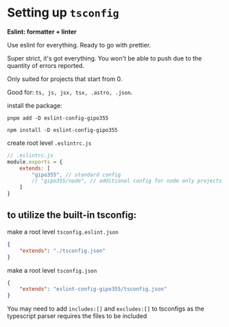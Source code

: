 # Setting up `tsconfig`

**Eslint: formatter + linter**

Use eslint for everything. Ready to go with prettier.

Super strict, it's got everything. You won't be able to push due to the quantity of errors reported.

Only suited for projects that start from 0.

Good for: `ts, js, jsx, tsx, .astro, .json`.

install the package:

`pnpm add -D eslint-config-gipo355`

`npm install -D eslint-config-gipo355`

create root level `.eslintrc.js` 
```js 
// .eslintrc.js
module.exports = {
    extends: [
        "gipo355", // standard config
        // "gipo355/node", // additional config for node only projects
    ]
}
```

## to utilize the built-in tsconfig:

make a root level `tsconfig.eslint.json` 
```json
{
    "extends": "./tsconfig.json"
}
```

make a root level `tsconfig.json`
```json
{
    "extends": "eslint-config-gipo355/tsconfig.json"
}
```

You may need to add `includes:[]` and `excludes:[]` to tsconfigs as the typescript parser requires the files to be included
